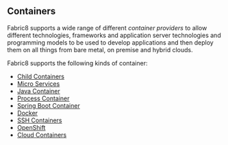 ## Containers

Fabric8 supports a wide range of different _container providers_ to allow different technologies, frameworks and application server technologies and programming models to be used to develop applications and then deploy them on all things from bare metal, on premise and hybrid clouds.

Fabric8 supports the following kinds of container:

* [Child Containers](http://fabric8.io/gitbook/childContainers.html)
* [Micro Services](http://fabric8.io/gitbook/microServices.html)
* [Java Container](http://fabric8.io/gitbook/javaContainer.html)
* [Process Container](http://fabric8.io/gitbook/processContainer.html)
* [Spring Boot Container](http://fabric8.io/gitbook/springBootContainer.html)
* [Docker](http://fabric8.io/gitbook/docker.html)
* [SSH Containers](http://fabric8.io/gitbook/sshContainers.html)
* [OpenShift](http://fabric8.io/gitbook/openshift.html)
* [Cloud Containers](http://fabric8.io/gitbook/cloudContainers.html)